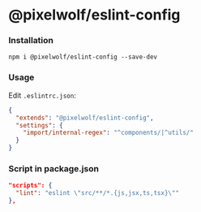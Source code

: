 # @pixelwolf/eslint-config

### Installation

`npm i @pixelwolf/eslint-config --save-dev`

### Usage

Edit `.eslintrc.json`:

```json
{
  "extends": "@pixelwolf/eslint-config",
  "settings": {
    "import/internal-regex": "^components/|^utils/"
  }
}
```

### Script in package.json

```json
"scripts": {
  "lint": "eslint \"src/**/*.{js,jsx,ts,tsx}\""
},
```
